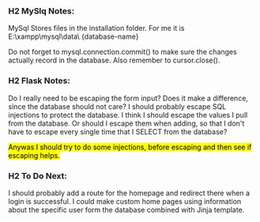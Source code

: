### H2 MySlq Notes:

MySql Stores files in the installation folder. For me it is E:\xampp\mysql\data\ {database-name}

Do not forget to mysql.connection.commit() to make sure the changes actually record in the database.
Also remember to cursor.close().

### H2 Flask Notes:

Do I really need to be escaping the form input? Does it make a difference, since the database should not care?
I should probably escape SQL injections to protect the database. I think I should escape the values I 
pull from the database. Or should I escape them when adding, so that I don't have to escape every single time
that I SELECT from the database? 

<mark> Anywas I should try to do some injections, before escaping and then see if escaping helps. </mark>

### H2 To Do Next:

I should probably add a route for the homepage and redirect there when a login is successful. I could make custom
home pages using information about the specific user form the database combined with Jinja template.